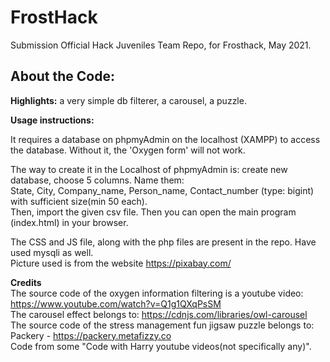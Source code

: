 # FrostHack
Submission Official Hack Juveniles Team Repo, for Frosthack, May 2021.

## About the Code:
**Highlights:** a very simple db filterer, a carousel, a puzzle.

**Usage instructions:**

It requires a database on phpmyAdmin on the localhost (XAMPP) to access the database. Without it, the 'Oxygen form' will not work.

The way to create it in the Localhost of phpmyAdmin is: create new database, choose 5 columns. Name them:
<br />State, City, Company_name, Person_name, Contact_number (type: bigint) with sufficient size(min 50 each).
<br />Then, import the given csv file. Then you can open the main program (index.html) in your browser.

The CSS and JS file, along with the php files are present in the repo.  Have used mysqli as well.
<br />Picture used is from the website https://pixabay.com/

**Credits**<br />
The source code of the oxygen information filtering is a youtube video: https://www.youtube.com/watch?v=Q1g1QXqPsSM
<br />The carousel effect belongs to: https://cdnjs.com/libraries/owl-carousel
<br />The source code of the stress management fun jigsaw puzzle belongs to: Packery - https://packery.metafizzy.co
<br />Code from some "Code with Harry youtube videos(not specifically any)".


